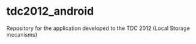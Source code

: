 tdc2012_android
===============

Repository for the application developed to the TDC 2012 (Local Storage mecanisms)